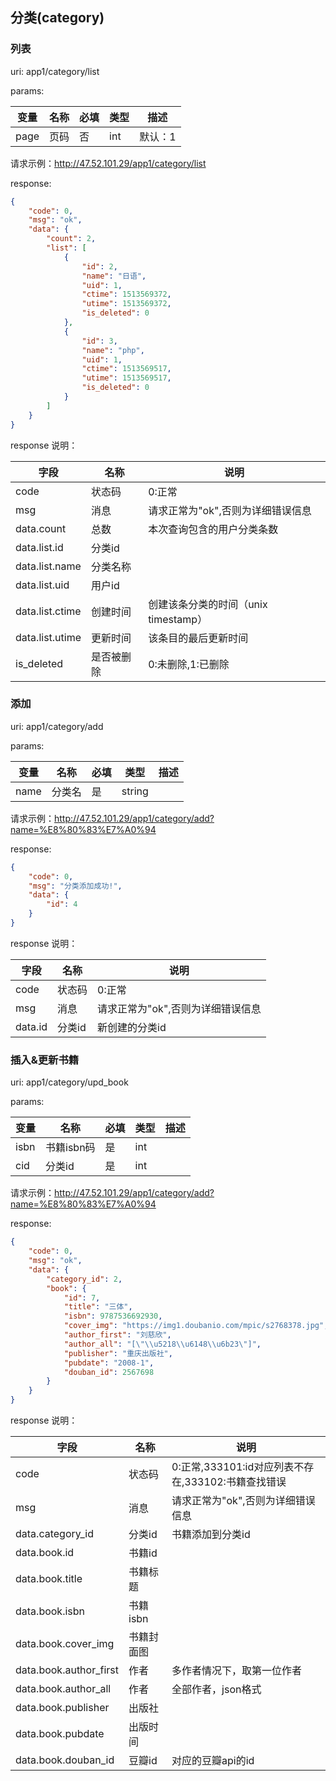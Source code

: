 ## 分类(category)

### 列表

uri: app1/category/list

params:

| 变量   | 名称   | 必填   | 类型   | 描述   |
| ---- | ---- | ---- | ---- | ---- |
| page | 页码   | 否    | int  | 默认：1 |

请求示例：http://47.52.101.29/app1/category/list

response:

```json
{
    "code": 0,
    "msg": "ok",
    "data": {
        "count": 2,
        "list": [
            {
                "id": 2,
                "name": "日语",
                "uid": 1,
                "ctime": 1513569372,
                "utime": 1513569372,
                "is_deleted": 0
            },
            {
                "id": 3,
                "name": "php",
                "uid": 1,
                "ctime": 1513569517,
                "utime": 1513569517,
                "is_deleted": 0
            }
        ]
    }
}
```

response 说明：

| 字段              | 名称    | 说明                        |
| --------------- | ----- | ------------------------- |
| code            | 状态码   | 0:正常                      |
| msg             | 消息    | 请求正常为"ok",否则为详细错误信息       |
| data.count      | 总数    | 本次查询包含的用户分类条数             |
| data.list.id    | 分类id  |                           |
| data.list.name  | 分类名称  |                           |
| data.list.uid   | 用户id  |                           |
| data.list.ctime | 创建时间  | 创建该条分类的时间（unix timestamp） |
| data.list.utime | 更新时间  | 该条目的最后更新时间                |
| is_deleted      | 是否被删除 | 0:未删除,1:已删除               |



### 添加

uri: app1/category/add

params:

| 变量   | 名称   | 必填   | 类型     | 描述   |
| ---- | ---- | ---- | ------ | ---- |
| name | 分类名  | 是    | string |      |

请求示例：http://47.52.101.29/app1/category/add?name=%E8%80%83%E7%A0%94

response:

```json
{
    "code": 0,
    "msg": "分类添加成功!",
    "data": {
        "id": 4
    }
}
```

response 说明：

| 字段      | 名称   | 说明                  |
| ------- | ---- | ------------------- |
| code    | 状态码  | 0:正常                |
| msg     | 消息   | 请求正常为"ok",否则为详细错误信息 |
| data.id | 分类id | 新创建的分类id            |



### 插入&更新书籍

uri: app1/category/upd_book

params:

| 变量   | 名称      | 必填   | 类型   | 描述   |
| ---- | ------- | ---- | ---- | ---- |
| isbn | 书籍isbn码 | 是    | int  |      |
| cid  | 分类id    | 是    | int  |      |

请求示例：http://47.52.101.29/app1/category/add?name=%E8%80%83%E7%A0%94

response:

```json
{
    "code": 0,
    "msg": "ok",
    "data": {
        "category_id": 2,
        "book": {
            "id": 7,
            "title": "三体",
            "isbn": 9787536692930,
            "cover_img": "https://img1.doubanio.com/mpic/s2768378.jpg",
            "author_first": "刘慈欣",
            "author_all": "[\"\\u5218\\u6148\\u6b23\"]",
            "publisher": "重庆出版社",
            "pubdate": "2008-1",
            "douban_id": 2567698
        }
    }
}
```

response 说明：

| 字段                     | 名称     | 说明                                  |
| ---------------------- | ------ | ----------------------------------- |
| code                   | 状态码    | 0:正常,333101:id对应列表不存在,333102:书籍查找错误 |
| msg                    | 消息     | 请求正常为"ok",否则为详细错误信息                 |
| data.category_id       | 分类id   | 书籍添加到分类id                           |
| data.book.id           | 书籍id   |                                     |
| data.book.title        | 书籍标题   |                                     |
| data.book.isbn         | 书籍isbn |                                     |
| data.book.cover_img    | 书籍封面图  |                                     |
| data.book.author_first | 作者     | 多作者情况下，取第一位作者                       |
| data.book.author_all   | 作者     | 全部作者，json格式                         |
| data.book.publisher    | 出版社    |                                     |
| data.book.pubdate      | 出版时间   |                                     |
| data.book.douban_id    | 豆瓣id   | 对应的豆瓣api的id                         |

